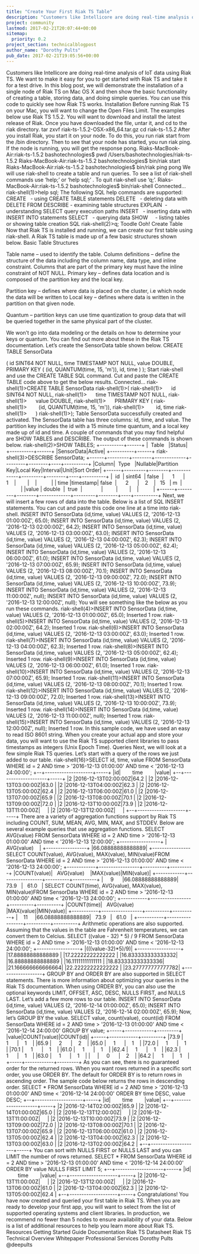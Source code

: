 ```yaml
---
title: "Create Your First Riak TS Table"
description: "Customers like Intellicore are doing real-time analysis of IoT data using Riak TS. We want to make it easy for you to get started with Riak TS and take it for a test drive. In this blog post, we will demonstrate the installation of a single node of Riak TS on Mac OS X and then show the basic func"
project: community
lastmod: 2017-02-21T20:07:44+00:00
sitemap:
  priority: 0.2
project_section: technicalblogpost
author_name: "Dorothy Pults"
pub_date: 2017-02-21T19:05:56+00:00
---
```

Customers like Intellicore are doing real-time analysis of IoT data using Riak TS. We want to make it easy for you to get started with Riak TS and take it for a test drive.
In this blog post, we will demonstrate the installation of a single node of Riak TS on Mac OS X and then show the basic functionality of creating a table, storing data, and doing simple queries. You can use this code to quickly see how Riak TS works.
Installation
Before running Riak TS on your Mac, you will want to change the Open Files Limit.
The examples below use Riak TS 1.5.2. You will want to download and install the latest release of Riak. Once you have downloaded the file, untar it, and cd to the riak directory.
tar zxvf riak-ts-1.5.2-OSX-x86\_64.tar.gz
cd riak-ts-1.5.2
After you install Riak, you start it on your node. To do this, you run riak start from the /bin directory. Then to see that your node has started, you run riak ping. If the node is running, you will get the response pong.
Riaks-MacBook-Air:riak-ts-1.5.2 bashotechnologies$ pwd
/Users/bashotechnologies/riak-ts-1.5.2
Riaks-MacBook-Air:riak-ts-1.5.2 bashotechnologies$ bin/riak start
Riaks-MacBook-Air:riak-ts-1.5.2 bashotechnologies$ bin/riak ping
pong
We will use riak-shell to create a table and run queries. To see a list of riak-shell commands use ‘help;’ or ‘help sql;’ . To quit riak-shell use ‘q;’.
Riaks-MacBook-Air:riak-ts-1.5.2 bashotechnologies$ bin/riak-shell
Connected...
riak-shell(1)>help sql;
The following SQL help commands are supported:
CREATE   - using CREATE TABLE statements
DELETE   - deleting data with DELETE FROM
DESCRIBE - examining table structures
EXPLAIN  - understanding SELECT query execution paths
INSERT   - inserting data with INSERT INTO statements
SELECT   - querying data
SHOW     - listing tables or showing table creation SQL
riak-shell(2)>q;
Toodle Ooh!
Create Table
Now that Riak TS is installed and running, we can create our first table using riak-shell. A Riak TS table is made up of a few basic structures shown below.
Basic Table Structures

Table name – used to identify the table.
Column definitions – define the structure of the data including the column name, data type, and inline constraint. Columns that are part of the primary key must have the inline constraint of NOT NULL.
Primary key – defines data location and is composed of the partition key and the local key.

Partition key – defines where data is placed on the cluster, i.e which node the data will be written to
Local key – defines where data is written in the partition on that given node.


Quantum – partition keys can use time quantization to group data that will be queried together in the same physical part of the cluster.

We won’t go into data modeling or the details on how to determine your keys or quantum. You can find out more about these in the Riak TS documentation.
Let’s create the SensorData table shown below.
CREATE TABLE SensorData

(
 id SINT64 NOT NULL,
 time TIMESTAMP NOT NULL,
 value DOUBLE,
 PRIMARY KEY (
 (id, QUANTUM(time, 15, 'm')),
 id, time
 )
);
Start riak-shell and use the CREATE TABLE SQL command. Cut and paste the CREATE TABLE code above to get the below results.
Connected...
riak-shell(1)>CREATE TABLE SensorData
riak-shell(1)>(
riak-shell(1)>      id SINT64 NOT NULL,
riak-shell(1)>      time TIMESTAMP NOT NULL,
riak-shell(1)>      value DOUBLE,
riak-shell(1)>      PRIMARY KEY (
riak-shell(1)>        (id, QUANTUM(time, 15, 'm')),
riak-shell(1)>        id, time
riak-shell(1)>      )
riak-shell(1)>);
Table SensorData successfully created and activated.
The SensorData table has three columns: id, time, and value. The partition key includes the id with a 15 minute time quantum, and a local key made up of id and time.
A couple of commands that you may find helpful are SHOW TABLES and DESCRIBE. The output of these commands is shown below.
riak-shell(2)>SHOW TABLES;
+----------+------+
|  Table   |Status|
+----------+------+
|SensorData|Active|
+----------+------+
riak-shell(3)>DESCRIBE SensorData;
+------+---------+--------+-------------+---------+--------+----+----------+
|Column|  Type   |Nullable|Partition Key|Local Key|Interval|Unit|Sort Order|
+------+---------+--------+-------------+---------+--------+----+----------+
|  id  | sint64  | false  |      1      |    1    |        |    |          |
| time |timestamp| false  |      2      |    2    |   15   | m  |          |
|value | double  |  true  |             |         |        |    |          |
+------+---------+--------+-------------+---------+--------+----+----------+
Next, we will insert a few rows of data into the table. Below is a list of SQL INSERT statements. You can cut and paste this code one line at a time into riak-shell.
INSERT INTO SensorData (id,time, value) VALUES (2, '2016-12-13 01:00:00Z', 65.0);
INSERT INTO SensorData (id,time, value) VALUES (2, '2016-12-13 02:00:00Z', 64.2);
INSERT INTO SensorData (id,time, value) VALUES (2, '2016-12-13 03:00:00Z', 63.0);
INSERT INTO SensorData (id,time, value) VALUES (2, '2016-12-13 04:00:00Z', 62.3);
INSERT INTO SensorData (id,time, value) VALUES (2, '2016-12-13 05:00:00Z', 62.4);
INSERT INTO SensorData (id,time, value) VALUES (2, '2016-12-13 06:00:00Z', 61.0);
INSERT INTO SensorData (id,time, value) VALUES (2, '2016-12-13 07:00:00Z', 65.9);
INSERT INTO SensorData (id,time, value) VALUES (2, '2016-12-13 08:00:00Z', 70.1);
INSERT INTO SensorData (id,time, value) VALUES (2, '2016-12-13 09:00:00Z', 72.0);
INSERT INTO SensorData (id,time, value) VALUES (2, '2016-12-13 10:00:00Z', 73.9);
INSERT INTO SensorData (id,time, value) VALUES (2, '2016-12-13 11:00:00Z', null);
INSERT INTO SensorData (id,time, value) VALUES (2, '2016-12-13 12:00:00Z', null);
You will see something like the below as you run these commands.
riak-shell(4)>INSERT INTO SensorData (id,time, value) VALUES (2, '2016-12-13 01:00:00Z', 65.0);
Inserted 1 row.
riak-shell(5)>INSERT INTO SensorData (id,time, value) VALUES (2, '2016-12-13 02:00:00Z', 64.2);
Inserted 1 row.
riak-shell(6)>INSERT INTO SensorData (id,time, value) VALUES (2, '2016-12-13 03:00:00Z', 63.0);
Inserted 1 row.
riak-shell(7)>INSERT INTO SensorData (id,time, value) VALUES (2, '2016-12-13 04:00:00Z', 62.3);
Inserted 1 row.
riak-shell(8)>INSERT INTO SensorData (id,time, value) VALUES (2, '2016-12-13 05:00:00Z', 62.4);
Inserted 1 row.
riak-shell(9)>INSERT INTO SensorData (id,time, value) VALUES (2, '2016-12-13 06:00:00Z', 61.0);
Inserted 1 row.
riak-shell(10)>INSERT INTO SensorData (id,time, value) VALUES (2, '2016-12-13 07:00:00Z', 65.9);
Inserted 1 row.
riak-shell(11)>INSERT INTO SensorData (id,time, value) VALUES (2, '2016-12-13 08:00:00Z', 70.1);
Inserted 1 row.
riak-shell(12)>INSERT INTO SensorData (id,time, value) VALUES (2, '2016-12-13 09:00:00Z', 72.0);
Inserted 1 row.
riak-shell(13)>INSERT INTO SensorData (id,time, value) VALUES (2, '2016-12-13 10:00:00Z', 73.9);
Inserted 1 row.
riak-shell(14)>INSERT INTO SensorData (id,time, value) VALUES (2, '2016-12-13 11:00:00Z', null);
Inserted 1 row.
riak-shell(15)>INSERT INTO SensorData (id,time, value) VALUES (2, '2016-12-13 12:00:00Z', null);
Inserted 1 row.
In this sample code, we have used an easy to read ISO 8601 string. When you create your actual app and store your data, you will want to use the Riak TS supported client libraries to pass timestamps as integers (Unix Epoch Time).
Queries
Next, we will look at a few simple Riak TS queries. Let’s start with a query of the rows we just added to our table.
riak-shell(16)>SELECT id, time, value FROM SensorData WHERE id = 2 AND time > '2016-12-13 01:00:00' AND time < '2016-12-13 24:00:00';
+--+--------------------+-----+
|id|        time        |value|
+--+--------------------+-----+
|2 |2016-12-13T02:00:00Z|64.2 |
|2 |2016-12-13T03:00:00Z|63.0 |
|2 |2016-12-13T04:00:00Z|62.3 |
|2 |2016-12-13T05:00:00Z|62.4 |
|2 |2016-12-13T06:00:00Z|61.0 |
|2 |2016-12-13T07:00:00Z|65.9 |
|2 |2016-12-13T08:00:00Z|70.1 |
|2 |2016-12-13T09:00:00Z|72.0 |
|2 |2016-12-13T10:00:00Z|73.9 |
|2 |2016-12-13T11:00:00Z|     |
|2 |2016-12-13T12:00:00Z|     |
+--+--------------------+-----+
There are a variety of aggregation functions support by Riak TS including COUNT, SUM, MEAN, AVG, MIN, MAX, and STDDEV. Below are several example queries that use aggregation functions.
SELECT AVG(value) FROM SensorData WHERE id = 2 AND time > '2016-12-13 01:00:00' AND time < '2016-12-13 12:00:00';
+-----------------+
|   AVG(value)    |
+-----------------+
|66.08888888888889|
+----------------
SELECT COUNT(value), AVG(value), MAX(value), MIN(value)FROM SensorData WHERE id = 2 AND time > '2016-12-13 01:00:00' AND time < '2016-12-13 24:00:00';
+------------+-----------------+----------+----------+
|COUNT(value)|   AVG(value)    |MAX(value)|MIN(value)|
+------------+-----------------+----------+----------+
|     9      |66.08888888888889|   73.9   |   61.0   |
SELECT COUNT(time), AVG(value), MAX(value), MIN(value)FROM SensorData WHERE id = 2 AND time > '2016-12-13 01:00:00' AND time < '2016-12-13 24:00:00';
+-----------+-----------------+----------+----------+
|COUNT(time)|   AVG(value)    |MAX(value)|MIN(value)|
+-----------+-----------------+----------+----------+
|    11     |66.08888888888889|   73.9   |   61.0   |
+-----------+-----------------+----------+----------+
Arithmetic operations are also supported. Assuming that the values in the table are Fahrenheit temperatures, we can convert them to Celcius.
SELECT ((value - 32) \* 5) / 9 FROM SensorData WHERE id = 2 AND time > '2016-12-13 01:00:00' AND time < '2016-12-13 24:00:00';
 +------------------+
 |(((value-32)\*5)/9)|
 +------------------+
 |17.88888888888889 |
 |17.22222222222222 |
 |16.833333333333332|
 |16.88888888888889 |
 |16.11111111111111 |
 |18.833333333333336|
 |21.166666666666664|
 |22.22222222222222 |
 |23.277777777777782|
 +------------------+
GROUP BY and ORDER BY are also supported in SELECT statements. There is more information about optimizing your queries in the Riak TS documentation. When using ORDER BY, you can also use the optional keywords LIMIT, OFFSET, ASC, DESC, NULLS FIRST, and NULLS LAST.
Let’s add a few more rows to our table.
INSERT INTO SensorData (id,time, value) VALUES (2, '2016-12-14 01:00:00Z', 65.0);
INSERT INTO SensorData (id,time, value) VALUES (2, '2016-12-14 02:00:00Z', 65.9);
Now, let’s GROUP BY the value.
SELECT value, count(value), count(id) FROM SensorData WHERE id = 2 AND time > '2016-12-13 01:00:00' AND time < '2016-12-14 24:00:00' GROUP BY value;
+-----+------------+---------+
|value|COUNT(value)|COUNT(id)|
+-----+------------+---------+
|73.9 |     1      |    1    |
|65.9 |     2      |    2    |
|65.0 |     1      |    1    |
|72.0 |     1      |    1    |
|70.1 |     1      |    1    |
|61.0 |     1      |    1    |
|62.4 |     1      |    1    |
|62.3 |     1      |    1    |
|63.0 |     1      |    1    |
|     |     0      |    2    |
|64.2 |     1      |    1    |
+-----+------------+---------+
As you can see, there is no guaranteed order for the returned rows. When you want rows returned in a specific sort order, you use ORDER BY. The default for ORDER BY is to return rows in ascending order. The sample code below returns the rows in descending order.
SELECT \* FROM SensorData WHERE id = 2 AND time > '2016-12-13 01:00:00' AND time < '2016-12-14 24:00:00' ORDER BY time DESC, value DESC;
+--+--------------------+-----+
|id|        time        |value|
+--+--------------------+-----+
|2 |2016-12-14T02:00:00Z|65.9 |
|2 |2016-12-14T01:00:00Z|65.0 |
|2 |2016-12-13T12:00:00Z|     |
|2 |2016-12-13T11:00:00Z|     |
|2 |2016-12-13T10:00:00Z|73.9 |
|2 |2016-12-13T09:00:00Z|72.0 |
|2 |2016-12-13T08:00:00Z|70.1 |
|2 |2016-12-13T07:00:00Z|65.9 |
|2 |2016-12-13T06:00:00Z|61.0 |
|2 |2016-12-13T05:00:00Z|62.4 |
|2 |2016-12-13T04:00:00Z|62.3 |
|2 |2016-12-13T03:00:00Z|63.0 |
|2 |2016-12-13T02:00:00Z|64.2 |
+--+--------------------+-----+
You can sort with NULLS FIRST or NULLS LAST and you can LIMIT the number of rows returned.
SELECT \* FROM SensorData WHERE id = 2 AND time > '2016-12-13 01:00:00' AND time < '2016-12-14 24:00:00' ORDER BY value NULLS FIRST LIMIT 5;
+--+--------------------+-----+
|id|        time        |value|
+--+--------------------+-----+
|2 |2016-12-13T11:00:00Z|     |
|2 |2016-12-13T12:00:00Z|     |
|2 |2016-12-13T06:00:00Z|61.0 |
|2 |2016-12-13T04:00:00Z|62.3 |
|2 |2016-12-13T05:00:00Z|62.4 |
+--+--------------------+-----+
Congratulations! You have now created and queried your first table in Riak TS.
When you are ready to develop your first app, you will want to select from the list of supported operating systems and client libraries. In production, we recommend no fewer than 5 nodes to ensure availability of your data. Below is a list of additional resources to help you learn more about Riak TS.
Resources
Getting Started Guide
Documentation
Riak TS Datasheet
Riak TS Technical Overview Whitepaper
Professional Services
Dorothy Pults
@deepults
 
 
 
